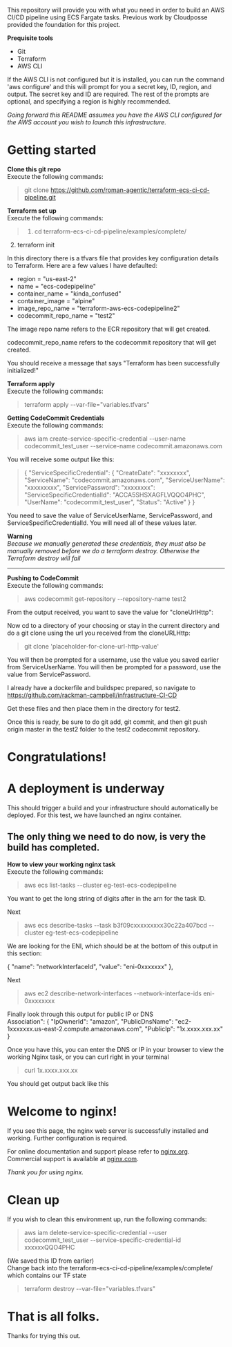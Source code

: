 This repository will provide you with what you need in order to build an AWS CI/CD pipeline using ECS Fargate tasks. Previous work by Cloudposse provided the foundation for this project.

**Prequisite tools**
  
* Git
* Terraform
* AWS CLI


If the AWS CLI is not configured but it is installed, you can run the command 'aws configure' and this will prompt for you a secret key, ID, region, and output. The secret key and ID are required. The rest of the prompts are optional, and specifying a region is highly recommended.

*Going forward this README assumes you have the AWS CLI configured for the AWS account you wish to launch this infrastructure.*

# Getting started

**Clone this git repo**  
Execute the following commands:

>git clone https://github.com/roman-agentic/terraform-ecs-ci-cd-pipeline.git

**Terraform set up**  
Execute the following commands:
>1. cd terraform-ecs-ci-cd-pipeline/examples/complete/  
2. terraform init

In this directory there is a tfvars file that provides key configuration details to Terraform. Here are a few values I have defaulted:  

* region = "us-east-2"
* name = "ecs-codepipeline"
* container_name = "kinda\_confused"
* container_image = "alpine"
* image\_repo\_name = "terraform-aws-ecs-codepipeline2"
* codecommit\_repo\_name = "test2"

The image repo name refers to the ECR repository that will get created.

codecommit\_repo\_name refers to the codecommit repository that will get created.

You should receive a message that says "Terraform has been successfully initialized!"

**Terraform apply**  
Execute the following commands:
>terraform apply --var-file="variables.tfvars"

**Getting CodeCommit Credentials**  
Execute the following commands:
> aws iam create-service-specific-credential --user-name codecommit\_test\_user --service-name codecommit.amazonaws.com

You will receive some output like this:  
> {
    "ServiceSpecificCredential": {
        "CreateDate": "xxxxxxxx",
        "ServiceName": "codecommit.amazonaws.com",
        "ServiceUserName": "xxxxxxxxx",
        "ServicePassword": "xxxxxxxx": "ServiceSpecificCredentialId": "ACCA5SHSXAGFLVQQO4PHC",
        "UserName": "codecommit\_test\_user",
        "Status": "Active"
    }
}

You need to save the value of ServiceUserName, ServicePassword, and ServiceSpecificCredentialId. You will need all of these values later. 

**Warning**  
*Because we manually generated these credentials, they must also be manually removed before we do a terraform destroy. Otherwise the Terraform destroy will fail*

----
**Pushing to CodeCommit**  
Execute the following commands:
> aws codecommit get-repository --repository-name test2

From the output received, you want to save the value for "cloneUrlHttp":

Now cd to a directory of your choosing or stay in the current directory and do a git clone using the url you received from the cloneURLHttp:
> git clone 'placeholder-for-clone-url-http-value'

You will then be prompted for a username, use the value you saved earlier from ServiceUserName. You will then be prompted for a password, use the value from ServicePassword.

I already have a dockerfile and buildspec prepared, so navigate to https://github.com/rackman-campbell/infrastructure-CI-CD

Get these files and then place them in the directory for test2.

Once this is ready, be sure to do git add, git commit, and then git push origin master in the test2 folder to the test2 codecommit repository.

# Congratulations! 
# A deployment is underway
This should trigger a build and your infrastructure should automatically be deployed. For this test, we have launched an nginx container.

The only thing we need to do now, is very the build has completed.
-

**How to view your working nginx task**  
Execute the following commands:
>aws ecs list-tasks --cluster eg-test-ecs-codepipeline

You want to get the long string of digits after in the arn for the task ID. 

Next
> aws ecs describe-tasks --task b3f09cxxxxxxxxx30c22a407bcd --cluster eg-test-ecs-codepipeline

We are looking for the ENI, which should be at the bottom of this output in this section:

{
                            "name": "networkInterfaceId",
                            "value": "eni-0xxxxxxx"
                        },

Next

> aws ec2 describe-network-interfaces --network-interface-ids eni-0xxxxxxxx

Finally look through this output for public IP or DNS  
Association": {
                        "IpOwnerId": "amazon",
                        "PublicDnsName": "ec2-1xxxxxxx.us-east-2.compute.amazonaws.com",
                        "PublicIp": "1x.xxxx.xxx.xx"
                    }
> 

Once you have this, you can enter the DNS or IP in your browser to view the working Nginx task, or you can curl right in your terminal

> curl 1x.xxxx.xxx.xx

You should get output back like this


<h1>Welcome to nginx!</h1>
<p>If you see this page, the nginx web server is successfully installed and
working. Further configuration is required.</p>

<p>For online documentation and support please refer to
<a href="http://nginx.org/">nginx.org</a>.<br/>
Commercial support is available at
<a href="http://nginx.com/">nginx.com</a>.</p>

<p><em>Thank you for using nginx.</em></p>
</body>
</html>

# Clean up   
If you wish to clean this environment up, run the following commands:

> aws iam delete-service-specific-credential --user codecommit\_test\_user --service-specific-credential-id xxxxxxQQO4PHC

(We saved this ID from earlier)   
Change back into the terraform-ecs-ci-cd-pipeline/examples/complete/ which contains our TF state
> terraform destroy --var-file="variables.tfvars"


# That is all folks. 
Thanks for trying this out.
